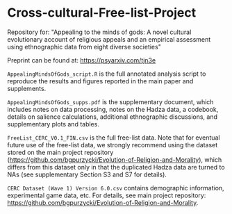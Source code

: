 # Cross-cultural-Free-list-Project
Repository for: "Appealing to the minds of gods: A novel cultural evolutionary account of religious appeals and an empirical assessment using ethnographic data from eight diverse societies"

Preprint can be found at: https://psyarxiv.com/tjn3e

`AppealingMindsOfGods_script.R` is the full annotated analysis script to reproduce the results and figures reported in the main paper and supplements.

`AppealingMindsOfGods_supps.pdf` is the supplementary document, which includes notes on data processing, notes on the Hadza data, a codebook, details on salience calculations, additional ethnographic discussions, and supplementary plots and tables.

`FreeList_CERC_V0.1_FIN.csv` is the full free-list data. Note that for eventual future use of the free-list data, we strongly recommend using the dataset stored on the main project repository (https://github.com/bgpurzycki/Evolution-of-Religion-and-Morality), which differs from this dataset only in that the duplicated Hadza data are turned to NAs (see supplementary Section S3 and S7 for details).

`CERC Dataset (Wave 1) Version 6.0.csv` contains demographic information, experimental game data, etc. For details, see main project repository: https://github.com/bgpurzycki/Evolution-of-Religion-and-Morality.

